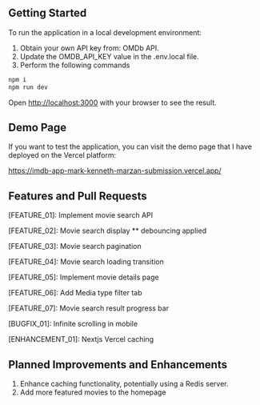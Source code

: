 ## Getting Started

To run the application in a local development environment:
1. Obtain your own API key from: OMDb API.
2. Update the OMDB_API_KEY value in the .env.local file.
3. Perform the following commands

```bash
npm i
npm run dev
```

Open [http://localhost:3000](http://localhost:3000) with your browser to see the result.


## Demo Page

If you want to test the application, you can visit the demo page that I have deployed on the Vercel platform:

https://imdb-app-mark-kenneth-marzan-submission.vercel.app/

## Features and Pull Requests

[FEATURE_01]: Implement movie search API

[FEATURE_02]: Movie search display ** debouncing applied

[FEATURE_03]: Movie search pagination

[FEATURE_04]: Movie search loading transition

[FEATURE_05]: Implement movie details page

[FEATURE_06]: Add Media type filter tab

[FEATURE_07]: Movie search result progress bar 

[BUGFIX_01]: Infinite scrolling in mobile 

[ENHANCEMENT_01]: Nextjs Vercel caching

## Planned Improvements and Enhancements

1. Enhance caching functionality, potentially using a Redis server.
2. Add more featured movies to the homepage 
